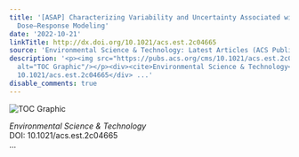 ```yaml
---
title: '[ASAP] Characterizing Variability and Uncertainty Associated with Transcriptomic
  Dose–Response Modeling'
date: '2022-10-21'
linkTitle: http://dx.doi.org/10.1021/acs.est.2c04665
source: 'Environmental Science & Technology: Latest Articles (ACS Publications)'
description: '<p><img src="https://pubs.acs.org/cms/10.1021/acs.est.2c04665/asset/images/medium/es2c04665_0006.gif"
  alt="TOC Graphic"/></p><div><cite>Environmental Science & Technology</cite></div><div>DOI:
  10.1021/acs.est.2c04665</div> ...'
disable_comments: true
---
```

<p><img src="https://pubs.acs.org/cms/10.1021/acs.est.2c04665/asset/images/medium/es2c04665_0006.gif" alt="TOC Graphic"/></p><div><cite>Environmental Science & Technology</cite></div><div>DOI: 10.1021/acs.est.2c04665</div> ...